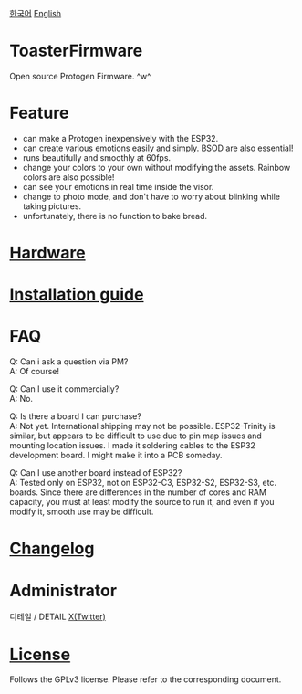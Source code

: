 [한국어](README.md)
[English](README_en_US.md)

# ToasterFirmware
Open source Protogen Firmware. ^w^



# Feature
- can make a Protogen inexpensively with the ESP32.
- can create various emotions easily and simply. BSOD are also essential!
- runs beautifully and smoothly at 60fps.
- change your colors to your own without modifying the assets. Rainbow colors are also possible!
- can see your emotions in real time inside the visor.
- change to photo mode, and don't have to worry about blinking while taking pictures.
- unfortunately, there is no function to bake bread.



# [Hardware](docs/hardware_en_US.md)



# [Installation guide](docs/install_en_US.md)



# FAQ
Q: Can i ask a question via PM?<br>
A: Of course!

Q: Can I use it commercially?<br>
A: No.

Q: Is there a board I can purchase?<br>
A: Not yet. International shipping may not be possible. ESP32-Trinity is similar, but appears to be difficult to use due to pin map issues and mounting location issues. I made it soldering cables to the ESP32 development board. I might make it into a PCB someday.

Q: Can I use another board instead of ESP32?<br>
A: Tested only on ESP32, not on ESP32-C3, ESP32-S2, ESP32-S3, etc. boards. Since there are differences in the number of cores and RAM capacity, you must at least modify the source to run it, and even if you modify it, smooth use may be difficult.



# [Changelog](CHANGELOG.md)



# Administrator
디테일 / DETAIL [X(Twitter)](https://x.com/deltafish32)



# [License](LICENSE.md)
Follows the GPLv3 license. Please refer to the corresponding document.
